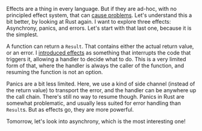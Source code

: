 Effects are a thing in every language. But if they are ad-hoc, with no
principled effect system, that can [cause problems](/daily/2024-12-12). Let's
understand this a bit better, by looking at Rust again. I want to explore three
effects: Asynchrony, panics, and errors. Let's start with that last one, because
it is the simplest.

A function can return a `Result`. That contains either the actual return value,
or an error. I [introduced effects](/daily/2024-12-06) as something that
interrupts the code that triggers it, allowing a handler to decide what to do.
This is a very limited form of that, where the handler is always the caller of
the function, and resuming the function is not an option.

Panics are a bit less limited. Here, we use a kind of side channel (instead of
the return value) to transport the error, and the handler can be anywhere up the
call chain. There's still no way to resume though. Panics in Rust are somewhat
problematic, and usually less suited for error handling than `Result`s. But as
effects go, they are more powerful.

Tomorrow, let's look into asynchrony, which is the most interesting one!
